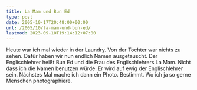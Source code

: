 ```yaml
---
title: La Mam und Bun Ed
type: post
date: 2005-10-17T20:48:00+00:00
url: /2005/10/la-mam-und-bun-ed/
lastmod: 2023-09-10T19:14:12+07:00
---
```

Heute war ich mal wieder in der Laundry. Von der Tochter war nichts zu sehen. Dafür haben wir nun endlich Namen ausgetauscht. Der Englischlehrer heißt Bun Ed und die Frau des Englischlehrers La Mam. Nicht dass ich die Namen benutzen würde. Er wird auf ewig der Englischlehrer sein. Nächstes Mal mache ich dann ein Photo. Bestimmt. Wo ich ja so gerne Menschen photographiere.
